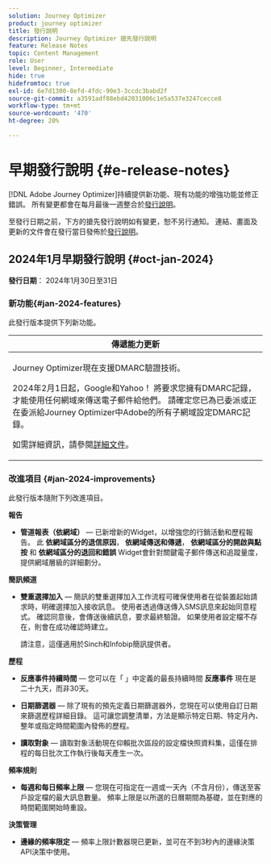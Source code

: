 ```yaml
---
solution: Journey Optimizer
product: journey optimizer
title: 發行說明
description: Journey Optimizer 搶先發行說明
feature: Release Notes
topic: Content Management
role: User
level: Beginner, Intermediate
hide: true
hidefromtoc: true
exl-id: 6e7d1300-8efd-4fdc-90e3-3ccdc3babd2f
source-git-commit: a3591adf88ebd42031006c1e5a537e3247cecce8
workflow-type: tm+mt
source-wordcount: '470'
ht-degree: 20%

---
```


# 早期發行說明 {#e-release-notes}

[!DNL Adobe Journey Optimizer]持續提供新功能、現有功能的增強功能並修正錯誤。 所有變更都會在每月最後一週整合於[發行說明](release-notes.md)。

至發行日期之前，下方的搶先發行說明如有變更，恕不另行通知。 連結、畫面及更新的文件會在發行當日發佈於[發行說明](release-notes.md)。

## 2024年1月早期發行說明 {#oct-jan-2024}

**發行日期**： 2024年1月30日至31日

### 新功能{#jan-2024-features}

此發行版本提供下列新功能。


<table>
<thead>
<tr>
<th><strong>傳遞能力更新</strong><br/></th>
</tr>
</thead>
<tbody>
<tr>
<td>
<p>Journey Optimizer現在支援DMARC驗證技術。</p>
<p>2024年2月1日起，Google和Yahoo！ 將要求您擁有DMARC記錄，才能使用任何網域來傳送電子郵件給他們。 請確定您已為已委派或正在委派給Journey Optimizer中Adobe的所有子網域設定DMARC記錄。</p>
<!--img src="assets/channel-reports.png"/-->
<p>如需詳細資訊，請參閱<a href="../configuration/dmarc-record-update.md">詳細文件</a>。</p>
</tr>
</tbody>
</table>



### 改進項目 {#jan-2024-improvements}

此發行版本隨附下列改進項目。

**報告**

* **管道報表（依網域）**  — 已新增新的Widget，以增強您的行銷活動和歷程報告。 此 **依網域區分的退信原因**， **依網域傳送和傳遞**， **依網域區分的開啟與點按** 和 **依網域區分的退回和錯誤** Widget會針對關鍵電子郵件傳送和追蹤量度，提供網域層級的詳細劃分。

**簡訊頻道**

* **雙重選擇加入**  — 簡訊的雙重選擇加入工作流程可確保使用者在從裝置起始請求時，明確選擇加入接收訊息。 使用者透過傳送傳入SMS訊息來起始同意程式。 確認同意後，會傳送後續訊息，要求最終驗證。 如果使用者設定檔不存在，則會在成功確認時建立。

  請注意，這僅適用於Sinch和Infobip簡訊提供者。

**歷程**

* **反應事件持續時間**  — 您可以在「 」中定義的最長持續時間 **反應事件** 現在是二十九天，而非30天。

* **日期篩選器**  — 除了現有的預先定義日期篩選器外，您現在可以使用自訂日期來篩選歷程詳細目錄。 這可讓您調整清單，方法是顯示特定日期、特定月內、整年或指定時間範圍內發佈的歷程。

* **讀取對象**   — 讀取對象活動現在仰賴批次區段的設定檔快照資料集，這僅在排程的每日批次工作執行後每天產生一次。

**頻率規則**

* **每週和每日頻率上限**  — 您現在可指定在一週或一天內（不含月份），傳送至客戶設定檔的最大訊息數量。 頻率上限是以所選的日曆期間為基礎，並在對應的時間範圍開始時重設。


**決策管理**

* **邊緣的頻率限定**  — 頻率上限計數器現已更新，並可在不到3秒內的邊緣決策API決策中使用。